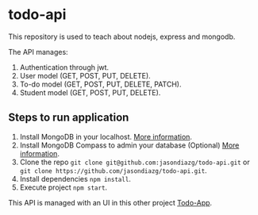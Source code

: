 # todo-api
This repository is used to teach about nodejs, express and mongodb.

The API manages:

1. Authentication through jwt.
2. User model (GET, POST, PUT, DELETE).
3. To-do model (GET, POST, PUT, DELETE, PATCH).
4. Student model (GET, POST, PUT, DELETE).

## Steps to run application

1. Install MongoDB in your localhost. [More information](https://docs.mongodb.com/manual/administration/install-community/).
2. Install MongoDB Compass to admin your database (Optional) [More information](https://docs.mongodb.com/compass/master/install/).
3. Clone the repo `git clone git@github.com:jasondiazg/todo-api.git` or `git clone https://github.com/jasondiazg/todo-api.git`.
2. Install dependencies `npm install`.
3. Execute project `npm start`.

This API is managed with an UI in this other project [Todo-App](https://github.com/jasondiazg/todo-app).